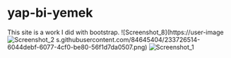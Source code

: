 # yap-bi-yemek
This site is a work I did with bootstrap.
![Screenshot_8](https://user-image![Screenshot_2](https://user-images.githubusercontent.com/84645404/233726618-e9b7840c-007c-4936-a1ba-f54e877d7b0b.png)
s.githubusercontent.com/84645404/233726514-6044debf-6077-4cf0-be80-56f1d7da0507.png)
![Screenshot_1](https://user-images.githubusercontent.com/84645404/233726552-36197235-d851-40e7-8854-5042e90d3c0f.png)
